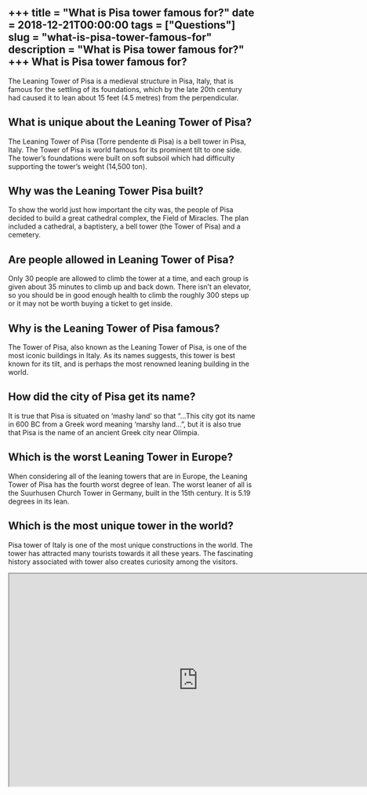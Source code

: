 +++
title = "What is Pisa tower famous for?"
date = 2018-12-21T00:00:00
tags = ["Questions"]
slug = "what-is-pisa-tower-famous-for"
description = "What is Pisa tower famous for?"
+++
What is Pisa tower famous for?
------------------------------

The Leaning Tower of Pisa is a medieval structure in Pisa, Italy, that is famous for the settling of its foundations, which by the late 20th century had caused it to lean about 15 feet (4.5 metres) from the perpendicular.

What is unique about the Leaning Tower of Pisa?
-----------------------------------------------

The Leaning Tower of Pisa (Torre pendente di Pisa) is a bell tower in Pisa, Italy. The Tower of Pisa is world famous for its prominent tilt to one side. The tower’s foundations were built on soft subsoil which had difficulty supporting the tower’s weight (14,500 ton).

Why was the Leaning Tower Pisa built?
-------------------------------------

To show the world just how important the city was, the people of Pisa decided to build a great cathedral complex, the Field of Miracles. The plan included a cathedral, a baptistery, a bell tower (the Tower of Pisa) and a cemetery.

Are people allowed in Leaning Tower of Pisa?
--------------------------------------------

Only 30 people are allowed to climb the tower at a time, and each group is given about 35 minutes to climb up and back down. There isn’t an elevator, so you should be in good enough health to climb the roughly 300 steps up or it may not be worth buying a ticket to get inside.

Why is the Leaning Tower of Pisa famous?
----------------------------------------

The Tower of Pisa, also known as the Leaning Tower of Pisa, is one of the most iconic buildings in Italy. As its names suggests, this tower is best known for its tilt, and is perhaps the most renowned leaning building in the world.

How did the city of Pisa get its name?
--------------------------------------

It is true that Pisa is situated on ‘mashy land’ so that “…This city got its name in 600 BC from a Greek word meaning ‘marshy land…”, but it is also true that Pisa is the name of an ancient Greek city near Olimpia.

Which is the worst Leaning Tower in Europe?
-------------------------------------------

When considering all of the leaning towers that are in Europe, the Leaning Tower of Pisa has the fourth worst degree of lean. The worst leaner of all is the Suurhusen Church Tower in Germany, built in the 15th century. It is 5.19 degrees in its lean.

Which is the most unique tower in the world?
--------------------------------------------

Pisa tower of Italy is one of the most unique constructions in the world. The tower has attracted many tourists towards it all these years. The fascinating history associated with tower also creates curiosity among the visitors.

<iframe allow="accelerometer; autoplay; clipboard-write; encrypted-media; gyroscope; picture-in-picture" allowfullscreen="" class="__youtube_prefs__  epyt-is-override  no-lazyload" data-no-lazy="1" data-origheight="433" data-origwidth="770" data-skipgform_ajax_framebjll="" height="433" id="_ytid_93489" loading="lazy" src="https://www.youtube.com/embed/XZ-r8a9C4fE?enablejsapi=1&autoplay=0&cc_load_policy=0&cc_lang_pref=&iv_load_policy=1&loop=0&modestbranding=0&rel=1&fs=1&playsinline=0&autohide=2&theme=dark&color=red&controls=1&" title="YouTube player" width="770"></iframe>